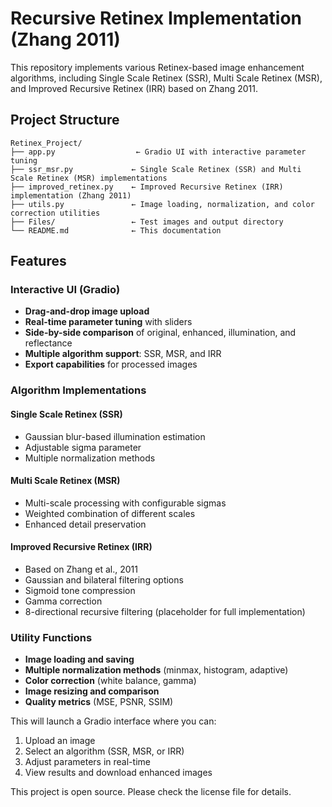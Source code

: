 # Recursive Retinex Implementation (Zhang 2011)

This repository implements various Retinex-based image enhancement algorithms, including Single Scale Retinex (SSR), Multi Scale Retinex (MSR), and Improved Recursive Retinex (IRR) based on Zhang 2011.

## Project Structure

```
Retinex_Project/
├── app.py                  ← Gradio UI with interactive parameter tuning
├── ssr_msr.py             ← Single Scale Retinex (SSR) and Multi Scale Retinex (MSR) implementations
├── improved_retinex.py    ← Improved Recursive Retinex (IRR) implementation (Zhang 2011)
├── utils.py               ← Image loading, normalization, and color correction utilities
├── Files/                 ← Test images and output directory
└── README.md              ← This documentation
```

## Features

### Interactive UI (Gradio)
- **Drag-and-drop image upload**
- **Real-time parameter tuning** with sliders
- **Side-by-side comparison** of original, enhanced, illumination, and reflectance
- **Multiple algorithm support**: SSR, MSR, and IRR
- **Export capabilities** for processed images

### Algorithm Implementations

#### Single Scale Retinex (SSR)
- Gaussian blur-based illumination estimation
- Adjustable sigma parameter
- Multiple normalization methods

#### Multi Scale Retinex (MSR)
- Multi-scale processing with configurable sigmas
- Weighted combination of different scales
- Enhanced detail preservation

#### Improved Recursive Retinex (IRR)
- Based on Zhang et al., 2011
- Gaussian and bilateral filtering options
- Sigmoid tone compression
- Gamma correction
- 8-directional recursive filtering (placeholder for full implementation)

### Utility Functions
- **Image loading and saving**
- **Multiple normalization methods** (minmax, histogram, adaptive)
- **Color correction** (white balance, gamma)
- **Image resizing and comparison**
- **Quality metrics** (MSE, PSNR, SSIM)

This will launch a Gradio interface where you can:
1. Upload an image
2. Select an algorithm (SSR, MSR, or IRR)
3. Adjust parameters in real-time
4. View results and download enhanced images

This project is open source. Please check the license file for details.

